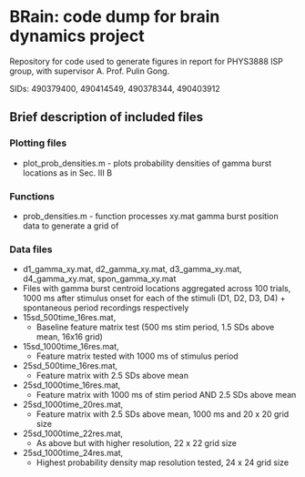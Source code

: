 # BRain: code dump for brain dynamics project

Repository for code used to generate figures in report for PHYS3888 ISP group, with supervisor A. Prof. Pulin Gong.

SIDs: 490379400, 490414549, 490378344, 490403912

## Brief description of included files

### Plotting files
* plot_prob_densities.m - plots probability densities of gamma burst locations as in Sec. III B

### Functions
* prob_densities.m - function processes xy.mat gamma burst position data to generate a grid of 

### Data files
* d1_gamma_xy.mat, d2_gamma_xy.mat, d3_gamma_xy.mat, d4_gamma_xy.mat, spon_gamma_xy.mat
 * Files with gamma burst centroid locations aggregated across 100 trials, 1000 ms after stimulus onset for each of the stimuli (D1, D2, D3, D4) + spontaneous period recordings respectively
* 15sd_500time_16res.mat,
  * Baseline feature matrix test (500 ms stim period, 1.5 SDs above mean, 16x16 grid)
* 15sd_1000time_16res.mat,   
  * Feature matrix tested with 1000 ms of stimulus period
* 25sd_500time_16res.mat,
  * Feature matrix with 2.5 SDs above mean
* 25sd_1000time_16res.mat,
  * Feature matrix with 1000 ms of stim period AND 2.5 SDs above mean
* 25sd_1000time_20res.mat,
  * Feature matrix with 2.5 SDs above mean, 1000 ms and 20 x 20 grid size
* 25sd_1000time_22res.mat,
  * As above but with higher resolution, 22 x 22 grid size
* 25sd_1000time_24res.mat,
  * Highest probability density map resolution tested, 24 x 24 grid size
